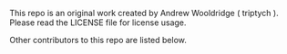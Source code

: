 This repo is an original work created by Andrew Wooldridge ( triptych ).
Please read the LICENSE file for license usage.

Other contributors to this repo are listed below.